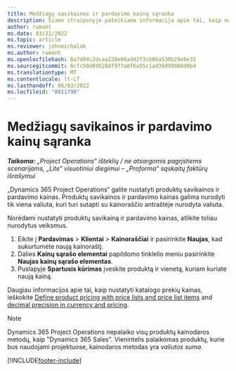 ```yaml
---
title: Medžiagų savikainos ir pardavimo kainų sąranka
description: Šiame straipsnyje pateikiama informacija apie tai, kaip nustatyti projektuose naudojamų medžiagų savikainą ir pardavimo tarifus.
author: rumant
ms.date: 03/21/2022
ms.topic: article
ms.reviewer: johnmichalak
ms.author: rumant
ms.openlocfilehash: 0a7d84c2dcaa228e06add2f3cb06a530b29e0e35
ms.sourcegitcommit: 6cfc50d89528df977a8f6a55c1ad39d99800d9b4
ms.translationtype: MT
ms.contentlocale: lt-LT
ms.lasthandoff: 06/03/2022
ms.locfileid: "8911790"
---
```

# <a name="set-up-cost-and-sales-rates-for-materials"></a>Medžiagų savikainos ir pardavimo kainų sąranka

_**Taikoma:** „Project Operations“ išteklių / ne atsargomis pagrįstiems scenarijams, „Lite“ visuotiniui diegimui – „Proforma“ sąskaitų faktūrų išrašymui_

„Dynamics 365 Project Operations“ galite nustatyti produktų savikainos ir pardavimo kainas. Produktų savikainos ir pardavimo kainas galima nurodyti tik viena valiuta, kuri turi sutapti su kainoraščio antraštėje nurodyta valiuta.

Norėdami nustatyti produktų savikainą ir pardavimo kainas, atlikite toliau nurodytus veiksmus. 

1. Eikite į **Pardavimas** > **Klientai** > **Kainoraščiai** ir pasirinkite **Naujas**, kad sukurtumėte naują kainoraštį. 
2. Dalies **Kainų sąrašo elementai** papildomo tinklelio meniu pasirinkite **Naujas kainų sąrašo elementas**. 
3. Puslapyje **Spartusis kūrimas** įveskite produktą ir vienetą, kuriam kuriate naują kainą.

Daugiau informacijos apie tai, kaip nustatyti katalogo prekių kainas, ieškokite [Define product pricing with price lists and price list items](/dynamics365/sales/create-price-lists-price-list-items-define-pricing-products) and [decimal precision in currency and pricing](/dynamics365/sales/decimal-precision-currency-pricing).
> [!NOTE]
> Dynamics 365 Project Operations nepalaiko visų produktų kainodaros metodų, kaip "Dynamics 365 Sales". Vienintelis palaikomas produktų, kurie bus naudojami projektuose, kainodaros metodas yra *valiutos suma*.


[!INCLUDE[footer-include](../includes/footer-banner.md)]
